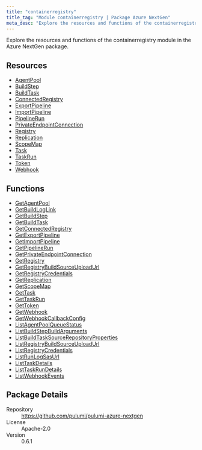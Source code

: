 ```yaml
---
title: "containerregistry"
title_tag: "Module containerregistry | Package Azure NextGen"
meta_desc: "Explore the resources and functions of the containerregistry module in the Azure NextGen package."
---
```


<!-- WARNING: this file was generated by Pulumi Docs Generator. -->
<!-- Do not edit by hand unless you're certain you know what you are doing! -->

Explore the resources and functions of the containerregistry module in the Azure NextGen package.

<h2 id="resources">Resources</h2>
<ul class="api">
    <li><a href="agentpool" title="AgentPool"><span class="symbol resource"></span>AgentPool</a></li>
    <li><a href="buildstep" title="BuildStep"><span class="symbol resource"></span>BuildStep</a></li>
    <li><a href="buildtask" title="BuildTask"><span class="symbol resource"></span>BuildTask</a></li>
    <li><a href="connectedregistry" title="ConnectedRegistry"><span class="symbol resource"></span>ConnectedRegistry</a></li>
    <li><a href="exportpipeline" title="ExportPipeline"><span class="symbol resource"></span>ExportPipeline</a></li>
    <li><a href="importpipeline" title="ImportPipeline"><span class="symbol resource"></span>ImportPipeline</a></li>
    <li><a href="pipelinerun" title="PipelineRun"><span class="symbol resource"></span>PipelineRun</a></li>
    <li><a href="privateendpointconnection" title="PrivateEndpointConnection"><span class="symbol resource"></span>PrivateEndpointConnection</a></li>
    <li><a href="registry" title="Registry"><span class="symbol resource"></span>Registry</a></li>
    <li><a href="replication" title="Replication"><span class="symbol resource"></span>Replication</a></li>
    <li><a href="scopemap" title="ScopeMap"><span class="symbol resource"></span>ScopeMap</a></li>
    <li><a href="task" title="Task"><span class="symbol resource"></span>Task</a></li>
    <li><a href="taskrun" title="TaskRun"><span class="symbol resource"></span>TaskRun</a></li>
    <li><a href="token" title="Token"><span class="symbol resource"></span>Token</a></li>
    <li><a href="webhook" title="Webhook"><span class="symbol resource"></span>Webhook</a></li>
</ul>

<h2 id="functions">Functions</h2>
<ul class="api">
    <li><a href="getagentpool" title="GetAgentPool"><span class="symbol function"></span>GetAgentPool</a></li>
    <li><a href="getbuildloglink" title="GetBuildLogLink"><span class="symbol function"></span>GetBuildLogLink</a></li>
    <li><a href="getbuildstep" title="GetBuildStep"><span class="symbol function"></span>GetBuildStep</a></li>
    <li><a href="getbuildtask" title="GetBuildTask"><span class="symbol function"></span>GetBuildTask</a></li>
    <li><a href="getconnectedregistry" title="GetConnectedRegistry"><span class="symbol function"></span>GetConnectedRegistry</a></li>
    <li><a href="getexportpipeline" title="GetExportPipeline"><span class="symbol function"></span>GetExportPipeline</a></li>
    <li><a href="getimportpipeline" title="GetImportPipeline"><span class="symbol function"></span>GetImportPipeline</a></li>
    <li><a href="getpipelinerun" title="GetPipelineRun"><span class="symbol function"></span>GetPipelineRun</a></li>
    <li><a href="getprivateendpointconnection" title="GetPrivateEndpointConnection"><span class="symbol function"></span>GetPrivateEndpointConnection</a></li>
    <li><a href="getregistry" title="GetRegistry"><span class="symbol function"></span>GetRegistry</a></li>
    <li><a href="getregistrybuildsourceuploadurl" title="GetRegistryBuildSourceUploadUrl"><span class="symbol function"></span>GetRegistryBuildSourceUploadUrl</a></li>
    <li><a href="getregistrycredentials" title="GetRegistryCredentials"><span class="symbol function"></span>GetRegistryCredentials</a></li>
    <li><a href="getreplication" title="GetReplication"><span class="symbol function"></span>GetReplication</a></li>
    <li><a href="getscopemap" title="GetScopeMap"><span class="symbol function"></span>GetScopeMap</a></li>
    <li><a href="gettask" title="GetTask"><span class="symbol function"></span>GetTask</a></li>
    <li><a href="gettaskrun" title="GetTaskRun"><span class="symbol function"></span>GetTaskRun</a></li>
    <li><a href="gettoken" title="GetToken"><span class="symbol function"></span>GetToken</a></li>
    <li><a href="getwebhook" title="GetWebhook"><span class="symbol function"></span>GetWebhook</a></li>
    <li><a href="getwebhookcallbackconfig" title="GetWebhookCallbackConfig"><span class="symbol function"></span>GetWebhookCallbackConfig</a></li>
    <li><a href="listagentpoolqueuestatus" title="ListAgentPoolQueueStatus"><span class="symbol function"></span>ListAgentPoolQueueStatus</a></li>
    <li><a href="listbuildstepbuildarguments" title="ListBuildStepBuildArguments"><span class="symbol function"></span>ListBuildStepBuildArguments</a></li>
    <li><a href="listbuildtasksourcerepositoryproperties" title="ListBuildTaskSourceRepositoryProperties"><span class="symbol function"></span>ListBuildTaskSourceRepositoryProperties</a></li>
    <li><a href="listregistrybuildsourceuploadurl" title="ListRegistryBuildSourceUploadUrl"><span class="symbol function"></span>ListRegistryBuildSourceUploadUrl</a></li>
    <li><a href="listregistrycredentials" title="ListRegistryCredentials"><span class="symbol function"></span>ListRegistryCredentials</a></li>
    <li><a href="listrunlogsasurl" title="ListRunLogSasUrl"><span class="symbol function"></span>ListRunLogSasUrl</a></li>
    <li><a href="listtaskdetails" title="ListTaskDetails"><span class="symbol function"></span>ListTaskDetails</a></li>
    <li><a href="listtaskrundetails" title="ListTaskRunDetails"><span class="symbol function"></span>ListTaskRunDetails</a></li>
    <li><a href="listwebhookevents" title="ListWebhookEvents"><span class="symbol function"></span>ListWebhookEvents</a></li>
</ul>

<h2 id="package-details">Package Details</h2>
<dl class="package-details">
	<dt>Repository</dt>
	<dd><a href="https://github.com/pulumi/pulumi-azure-nextgen">https://github.com/pulumi/pulumi-azure-nextgen</a></dd>
	<dt>License</dt>
	<dd>Apache-2.0</dd>
	<dt>Version</dt>
	<dd>0.6.1</dd>
</dl>




